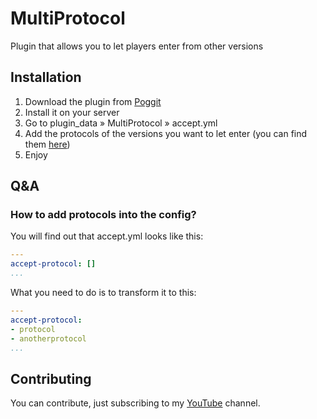 # MultiProtocol
Plugin that allows you to let players enter from other versions

## Installation
1. Download the plugin from [Poggit](https://poggit.pmmp.io/ci/ItzLightyHD/MultiProtocol/~)
2. Install it on your server
3. Go to plugin_data » MultiProtocol » accept.yml
4. Add the protocols of the versions you want to let enter (you can find them [here](https://minecraft.gamepedia.com/Protocol_version))
5. Enjoy

## Q&A
### How to add protocols into the config?
You will find out that accept.yml looks like this:
```yml
---
accept-protocol: []
...
```
What you need to do is to transform it to this:
```yml
---
accept-protocol:
- protocol
- anotherprotocol
...
```

## Contributing
You can contribute, just subscribing to my [YouTube](https://youtube.com/itzlightyhd?sub_confirmation=1) channel.
